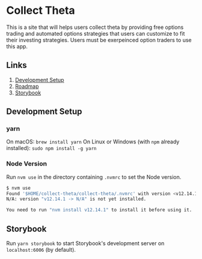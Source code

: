 # Collect Theta

This is a site that will helps users collect theta by providing free options trading and automated options strategies that users can customize to fit their investing strategies. Users must be exerpeinced option traders to use this app.

## Links

1. [Development Setup](#development-setup)
2. [Roadmap](ROADMAP.md)
3. [Storybook](#storybook)

## Development Setup

### yarn

On macOS: `brew install yarn`
On Linux or Windows (with `npm` already installed): `sudo npm install -g yarn`

### Node Version

Run `nvm use` in the directory containing `.nvmrc` to set the Node version.

```bash
$ nvm use
Found '$HOME/collect-theta/collect-theta/.nvmrc' with version <v12.14.1>
N/A: version "v12.14.1 -> N/A" is not yet installed.

You need to run "nvm install v12.14.1" to install it before using it.

```

## Storybook

Run `yarn storybook` to start Storybook's development server on `localhost:6006` (by default).
